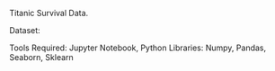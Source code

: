 Titanic Survival Data.

Dataset:

Tools Required: Jupyter Notebook, Python
Libraries: Numpy, Pandas, Seaborn, Sklearn
